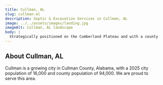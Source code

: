 ```yaml
---
title: Cullman, AL
slug: cullman-al
description: Septic & Excavation Services in Cullman, AL
image: ../../assets/images/landing.jpg
imageAlt: Cullman, AL landscape
body: |
  Strategically positioned on the Cumberland Plateau and with a county population over 92,000, Cullman is a growing hub for families and industries, including a strong automotive sector. J.R. Outdoor Solutions actively supports projects here, offering professional Land Clearing & Grading and precise Excavation & Site Prep, expertly navigating the unique sandstone and shale soils. We implement essential Drainage Solutions to protect properties from water issues, particularly important given the leaching potential of shallow plateau soils, and provide vital Septic Installation and efficient Septic Repair & Replacement services. J.R. Outdoor Solutions also enhances properties with custom-designed Outdoor Living Spaces near attractions like Smith Lake, durable Concrete Patios & Walkways for new communities like Bolte Crossing, and structurally sound Retaining Walls.
---
```


## About Cullman, AL
Cullman is a growing city in Cullman County, Alabama, with a 2025 city population of 16,000 and county population of 94,000. We are proud to serve this area.
